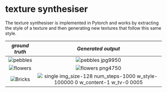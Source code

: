 # texture synthesiser
 
The texture synthesiser is implemented in Pytorch and works by extracting the style of a texture and then generating new textures that follow this same style.

| *ground truth* | *Generated output* |
|:--:|:--:| 
|![pebbles](https://github.com/LukasZim/texture-synthesiser/assets/45073293/a88a92a9-0ae6-4469-b949-9805ff3be47a)|![pebbles jpg9950](https://github.com/LukasZim/texture-synthesiser/assets/45073293/ef2bb049-1e1d-4cc2-a0d6-da6b49a57602)|
![flowers](https://github.com/LukasZim/texture-synthesiser/assets/45073293/74230051-b4c8-4828-bd31-75e401c91e50)|![flowers png4750](https://github.com/LukasZim/texture-synthesiser/assets/45073293/098a4521-dce7-4bd2-84c7-53a98f6fd2d9)|
|![Bricks](https://github.com/LukasZim/texture-synthesiser/assets/45073293/f5d50b82-58c8-4a1c-af5b-ba6fe3cf086b)|![single img_size-128 num_steps-1000 w_style-100000 0 w_content-1 w_tv-0 0005](https://github.com/LukasZim/texture-synthesiser/assets/45073293/cd1afe68-f6c5-47ac-ab60-f8a8680b3d5c)|
